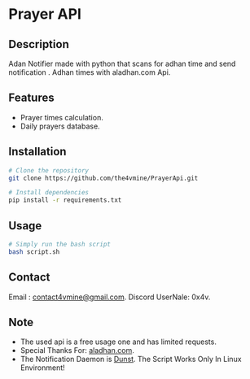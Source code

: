 # Prayer API

## Description

Adan Notifier made with python that scans for adhan time and send notification . Adhan times with aladhan.com Api.

## Features

- Prayer times calculation.
- Daily prayers database.

## Installation

```bash
# Clone the repository
git clone https://github.com/the4vmine/PrayerApi.git

# Install dependencies
pip install -r requirements.txt
```

## Usage

```bash
# Simply run the bash script
bash script.sh
```

## Contact

Email : contact4vmine@gmail.com.
Discord UserNale: 0x4v.

## Note

- The used api is a free usage one and has limited requests.
- Special Thanks For: [aladhan.com](https://aladhan.com/).
- The Notification Daemon is [Dunst](https://github.com/dunst-project/dunst). The Script Works Only In Linux Environment!
